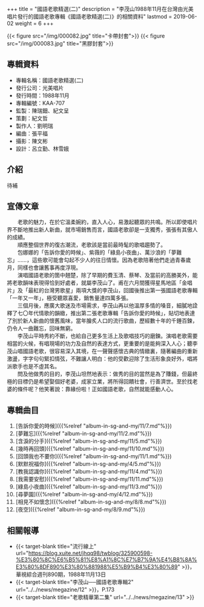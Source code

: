 +++
title = "國語老歌精選(二)"
description = "李茂山1988年11月在台灣由光美唱片發行的國語老歌專輯《國語老歌精選(二)》的相關資料"
lastmod = 2019-06-02
weight = 6
+++

{{< figure src="/img/000082.jpg" title="卡帶封套">}}
{{< figure src="/img/000083.jpg" title="黑膠封套">}}


## 專輯資料

* 專輯名稱：國語老歌精選(二)
* 發行公司：光美唱片
* 發行時間：1988年11月
* 專輯編號：KAA-707
* 監製：陳瑞鈿、紀文呈
* 策劃：紀文哲
* 製作人：劉明瑞
* 編曲：張平福
* 攝影：陳文彬
* 設計：呂立勤、林雪娥


## 介紹

待補

## 宣傳文章

　　老歌的魅力，在於它溫柔婉約，直入人心，易激起聽眾的共鳴。所以即使唱片界不斷地推出新人新曲，就市場銷售而言，國語老歌卻是一支獨秀，張張有其傲人的成績。  
　　順應整個世界的復古潮流，老歌該是當前最時髦的歌唱趨勢了。  
　　包娜娜的「告訴你愛的時候」、紫薇的「綠島小夜曲」、萬沙浪的「夢難忘」……，這些歌可能會勾起不少人的往日情懷。因為老歌陪著他們走過青春歲月，同樣也會讓舊事再度浮現。  
　　演唱國語老歌的箇中翹楚，除了早期的費玉清、蔡琴、及當前的高勝美外，能將老歌韻味表現得恰到好處者，就屬李茂山了。甫在六月間獲得星馬地區「金唱片」及「最紅的台灣男歌星」兩項大獎的李茂山，回國後推出第一張國語老歌專輯「一年又一年」，極受聽眾喜愛，銷售量達四萬多張。  
　　三個月後，應廣大歌迷及市場需求，李茂山再以他溫厚多情的嗓音，細膩地詮釋了七〇年代情歌的韻緻，推出第二張老歌專輯「告訴你愛的時候」，貼切地表達了別於新人新曲的懷舊風味，當年膾炙人口的流行歌曲，歷經數十年的千錘百鍊，仍令人一曲難忘，回味無窮。  
　　李茂山平時秀約不斷，也給自己更多生活上及歌唱技巧的磨鍊。演唱老歌需要相當的火候，有唱現場的功力及自然的表達方式，更重要的是能夠深入人心；聽李茂山唱國語老歌，很容易深入其境，在一聲聲感懷古典的情緻裏，隨著編曲的重新激盪，字字句句緊扣情弦，不難讓人明白：他的受歡迎除了生活形象良好外，唱將派歌手也是不虛其名。  
　　問及他做秀的目的，李茂山坦然地表示：做秀的目的當然是為了賺錢，但最終極的目標仍是希望娶個好老婆，成家立業，將所得回饋社會，行善濟世。至於找老婆的條件呢？他笑著說：靠緣份啦！正如國語老歌，自然就能感動人心。

## 專輯曲目

1. [告訴你愛的時候]({{%relref "album-in-sg-and-my/11/7.md"%}}) 
2. [夢難忘]({{%relref "album-in-sg-and-my/11/2.md"%}}) 
3. [含淚的分手]({{%relref "album-in-sg-and-my/11/5.md"%}}) 
4. [幾時再回頭]({{%relref "album-in-sg-and-my/11/10.md"%}}) 
5. [回頭我也不要你]({{%relref "album-in-sg-and-my/11/1.md"%}}) 
6. [默默祝福你]({{%relref "album-in-sg-and-my/4/5.md"%}}) 
7. [教我認識你]({{%relref "album-in-sg-and-my/11/4.md"%}}) 
8. [我需要安慰]({{%relref "album-in-sg-and-my/11/11.md"%}}) 
9. [綠島小夜曲]({{%relref "album-in-sg-and-my/11/3.md"%}}) 
10. [尋夢園]({{%relref "album-in-sg-and-my/4/12.md"%}}) 
11. [相見不如懷念]({{%relref "album-in-sg-and-my/8/8.md"%}}) 
12. [夜空]({{%relref "album-in-sg-and-my/8/9.md"%}}) 

## 相關報導
* {{< target-blank title="流行線上" url="https://blog.xuite.net/jhqq98/twblog/325900598-%E3%80%8C%E6%B5%81%E8%A1%8C%E7%B7%9A%E4%B8%8A%E3%80%8DF890%E3%80%881988%E5%B9%B4%E3%80%89" >}}，華視綜合週刊890期，1988年11月13日
* {{< target-blank title="李茂山──國語老歌專輯2" url="../../news/megazine/12" >}}，P.173
* {{< target-blank title="老歌精華第二集" url="../../news/megazine/13" >}}